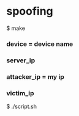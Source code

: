 # spoofing
$ make

### device = device name
### server_ip
### attacker_ip = my ip
### victim_ip
$ ./script.sh
